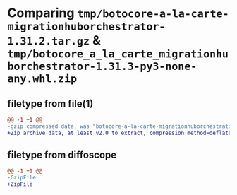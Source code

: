 # Comparing `tmp/botocore-a-la-carte-migrationhuborchestrator-1.31.2.tar.gz` & `tmp/botocore_a_la_carte_migrationhuborchestrator-1.31.3-py3-none-any.whl.zip`

## filetype from file(1)

```diff
@@ -1 +1 @@
-gzip compressed data, was "botocore-a-la-carte-migrationhuborchestrator-1.31.2.tar", last modified: Wed Jul 12 01:44:41 2023, max compression
+Zip archive data, at least v2.0 to extract, compression method=deflate
```

## filetype from diffoscope

```diff
@@ -1 +1 @@
-GzipFile
+ZipFile
```

